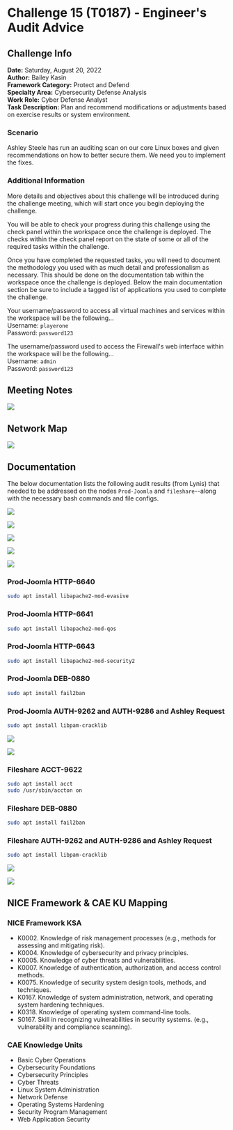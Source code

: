 # Challenge 15 (T0187) - Engineer's Audit Advice

## Challenge Info
**Date:** Saturday, August 20, 2022<br>
**Author:** Bailey Kasin<br>
**Framework Category:** Protect and Defend<br>
**Specialty Area:** Cybersecurity Defense Analysis<br>
**Work Role:** Cyber Defense Analyst<br>
**Task Description:** Plan and recommend modifications or adjustments based on exercise results or system environment.

### Scenario
Ashley Steele has run an auditing scan on our core Linux boxes and given recommendations on how to better secure them. We need you to implement the fixes.

### Additional Information
More details and objectives about this challenge will be introduced during the challenge meeting, which will start once you begin deploying the challenge.

You will be able to check your progress during this challenge using the check panel within the workspace once the challenge is deployed. The checks within the check panel report on the state of some or all of the required tasks within the challenge.

Once you have completed the requested tasks, you will need to document the methodology you used with as much detail and professionalism as necessary. This should be done on the documentation tab within the workspace once the challenge is deployed. Below the main documentation section be sure to include a tagged list of applications you used to complete the challenge.

Your username/password to access all virtual machines and services within the workspace will be the following...<br>
Username: `playerone`<br>
Password: `password123`

The username/password used to access the Firewall's web interface within the workspace will be the following...<br>
Username: `admin`<br>
Password: `password123`

## Meeting Notes
![](../images/challenge15/meeting_notes.png)

## Network Map
![](../images/challenge15/network_map.jpg)

## Documentation
The below documentation lists the following audit results (from Lynis) that needed to be addressed on the nodes `Prod-Joomla` and `fileshare`--along with the necessary bash commands and file configs.

![](../images/challenge15/prod-joomla_audit0.png)

![](../images/challenge15/prod-joomla_audit1.png)

![](../images/challenge15/fileshare_audit0.png)

![](../images/challenge15/fileshare_audit1.png)

![](../images/challenge15/fileshare_audit2.png)

### Prod-Joomla HTTP-6640
```bash
sudo apt install libapache2-mod-evasive
```

### Prod-Joomla HTTP-6641
```bash
sudo apt install libapache2-mod-qos
```

### Prod-Joomla HTTP-6643
```bash
sudo apt install libapache2-mod-security2
```

### Prod-Joomla DEB-0880
```bash
sudo apt install fail2ban
```

### Prod-Joomla AUTH-9262 and AUTH-9286 and Ashley Request
```bash
sudo apt install libpam-cracklib
```

![](../images/challenge15/password.png)

![](../images/challenge15/password1.png)

### Fileshare ACCT-9622
```bash
sudo apt install acct
sudo /usr/sbin/accton on
```

### Fileshare DEB-0880
```bash
sudo apt install fail2ban
```

### Fileshare AUTH-9262 and AUTH-9286 and Ashley Request
```bash
sudo apt install libpam-cracklib
```

![](../images/challenge15/password2.png)

![](../images/challenge15/password3.png)

## NICE Framework & CAE KU Mapping
### NICE Framework KSA
- K0002. Knowledge of risk management processes (e.g., methods for assessing and mitigating risk).
- K0004. Knowledge of cybersecurity and privacy principles.
- K0005. Knowledge of cyber threats and vulnerabilities.
- K0007. Knowledge of authentication, authorization, and access control methods.
- K0075. Knowledge of security system design tools, methods, and techniques.
- K0167. Knowledge of system administration, network, and operating system hardening techniques.
- K0318. Knowledge of operating system command-line tools.
- S0167. Skill in recognizing vulnerabilities in security systems. (e.g., vulnerability and compliance scanning).

### CAE Knowledge Units
- Basic Cyber Operations
- Cybersecurity Foundations
- Cybersecurity Principles
- Cyber Threats
- Linux System Administration
- Network Defense
- Operating Systems Hardening
- Security Program Management
- Web Application Security
